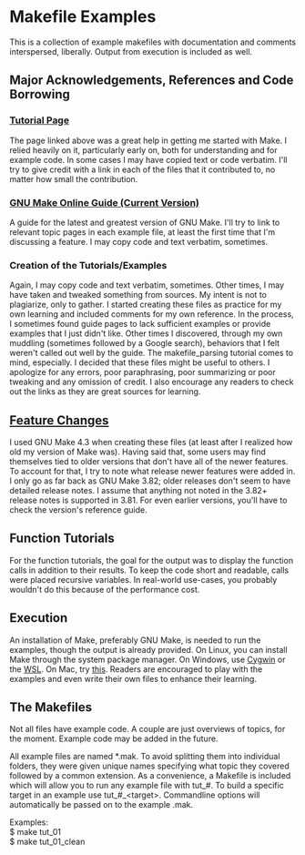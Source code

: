 # Makefile Examples

This is a collection of example makefiles with documentation and comments interspersed,
liberally. Output from execution is included as well.

## Major Acknowledgements, References and Code Borrowing

### [Tutorial Page](https://makefiletutorial.com)

The page linked above was a great help in getting me started with Make. I relied heavily on it,
particularly early on, both for understanding and for example code. In some cases I may
have copied text or code verbatim. I'll try to give credit with a link in each of the
files that it contributed to, no matter how small the contribution.

### [GNU Make Online Guide (Current Version)](https://www.gnu.org/software/make/manual/html_node/index.html#SEC_Contents)

A guide for the latest and greatest version of GNU Make. I'll try to link to relevant topic
pages in each example file, at least the first time that I'm discussing a feature. I may
copy code and text verbatim, sometimes.

### Creation of the Tutorials/Examples

Again, I may copy code and text verbatim, sometimes. Other times, I may have taken and
tweaked something from sources. My intent is not to plagiarize, only to gather. I started
creating these files as practice for my own learning and included comments for my own
reference. In the process, I sometimes found guide pages to lack sufficient examples or
provide examples that I just didn't like. Other times I discovered, through my own
muddling (sometimes followed by a Google search), behaviors that I felt weren't called out
well by the guide. The makefile_parsing tutorial comes to mind, especially. I decided that
these files might be useful to others. I apologize for any errors, poor paraphrasing, poor
summarizing or poor tweaking and any omission of credit. I also encourage any readers to
check out the links as they are great sources for learning.

## [Feature Changes](https://lists.gnu.org/archive/cgi-bin/namazu.cgi?query=GNU+make&submit=Search!&idxname=info-gnu)

I used GNU Make 4.3 when creating these files (at least after I realized how old my version of
Make was). Having said that, some users may find themselves tied to older versions that
don't have all of the newer features. To account for that, I try to note what release newer
features were added in. I only go as far back as GNU Make 3.82; older releases don't seem
to have detailed release notes. I assume that anything not noted in the 3.82+ release notes
is supported in 3.81. For even earlier versions, you'll have to check the version's reference
guide.

## Function Tutorials

For the function tutorials, the goal for the output was to display the function calls
in addition to their results. To keep the code short and readable, calls were placed
recursive variables. In real-world use-cases, you probably wouldn't do this because of the
performance cost.

## Execution

An installation of Make, preferably GNU Make, is needed to run the examples, though the
output is already provided. On Linux, you can install Make through the system package
manager. On Windows, use [Cygwin](https://cygwin.com/install.html) or the
[WSL](https://docs.microsoft.com/en-us/windows/wsl/install-win10). On Mac, try
[this](https://stackoverflow.com/a/10265766). Readers are encouraged to play with
the examples and even write their own files to enhance their learning.

## The Makefiles

Not all files have example code. A couple are just overviews of topics, for the moment. Example
code may be added in the future.

All example files are named *.mak. To avoid splitting them into individual folders,
they were given unique names specifying what topic they covered followed by a common
extension. As a convenience, a Makefile is included which will allow you to run any example file
with tut_#. To build a specific target in an example use tut_#_\<target\>. Commandline options
will automatically be passed on to the example .mak.

Examples:  
$ make tut_01  
$ make tut_01_clean
